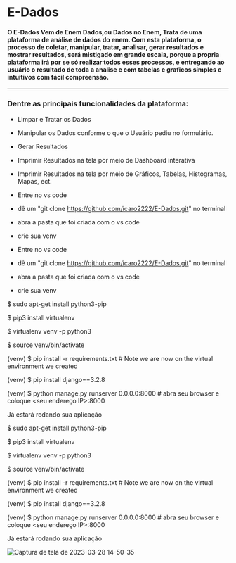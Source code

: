 # E-Dados

#### O E-Dados Vem de Enem Dados,ou Dados no Enem, Trata de uma plataforma de análise de dados do enem. Com esta plataforma, o processo de coletar, manipular, tratar, analisar, gerar resultados e mostrar resultados, será mistigado em grande escala, porque a propria plataforma irá por se só realizar todos esses processos, e entregando ao usuário o resultado de toda a analise e com tabelas e graficos simples e intuitivos com fácil compreensão. 

---

### Dentre as principais funcionalidades da plataforma:
- Limpar e Tratar os Dados
- Manipular os Dados conforme o que o Usuário pediu no formulário.
- Gerar Resultados
- Imprimir Resultados na tela por meio de Dashboard interativa
- Imprimir Resultados na tela por meio de Gráficos, Tabelas, Histogramas, Mapas, ect.
- Entre no vs code
- dê um "git clone https://github.com/icaro2222/E-Dados.git" no terminal
- abra a pasta que foi criada com o vs code
- crie sua venv

- Entre no vs code
- dê um "git clone https://github.com/icaro2222/E-Dados.git" no terminal
- abra a pasta que foi criada com o vs code
- crie sua venv


$ sudo apt-get install python3-pip

$ pip3 install virtualenv

$ virtualenv venv -p python3

$ source venv/bin/activate

(venv) $ pip install -r requirements.txt  # Note we are now on the virtual environment we created

(venv) $ pip install django==3.2.8

(venv) $ python manage.py runserver 0.0.0.0:8000 # abra seu browser e coloque <seu endereço IP>:8000

Já estará rodando sua aplicação

$ sudo apt-get install python3-pip

$ pip3 install virtualenv

$ virtualenv venv -p python3

$ source venv/bin/activate

(venv) $ pip install -r requirements.txt  # Note we are now on the virtual environment we created

(venv) $ pip install django==3.2.8

(venv) $ python manage.py runserver 0.0.0.0:8000 # abra seu browser e coloque <seu endereço IP>:8000

Já estará rodando sua aplicação

![Captura de tela de 2023-03-28 14-50-35](https://user-images.githubusercontent.com/71037296/228325365-a3def359-e01a-4c9d-83f1-3877616fd55b.png)
